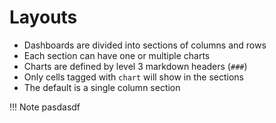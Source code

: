 # Layouts

- Dashboards are divided into sections of columns and rows
- Each section can have one or multiple charts
- Charts are defined by level 3 markdown headers (`###`)
- Only cells tagged with `chart` will show in the sections
- The default is a single column section


!!! Note
    pasdasdf
